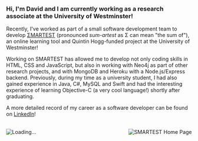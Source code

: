 ### Hi, I'm David and I am currently working as a research associate at the University of Westminster!

Recently, I've worked as part of a small software development team to develop [ΣMARTEST](https://smartestknowledge.org/) (pronounced _sum-artest_ as Σ can mean "the sum of"), an online learning tool and Quintin Hogg-funded project at the University of Westminster!

<p>Working on SMARTEST has allowed me to develop not only coding skills in HTML, CSS and JavaScript, but also in working with Neo4j as part of other research projects, and with MongoDB and Heroku with a Node.js/Express backend. Previously, during my time as a university student, I had also gained experience in Java, C#, MySQL and Swift and had the interesting experience of learning Objective-C (a very cool language!) shortly after graduating.<p>
  
A more detailed record of my career as a software developer can be found on [LinkedIn](https://www.linkedin.com/in/david-chan-you-fee-2533b3148/)!

<p align="center" style="margin-top: 2rem; margin-bottom: 2rem;">
  <img src="https://camo.githubusercontent.com/2f1129a167b389f308a882946e000a12fde250e535945443037c81894c1ca09a/68747470733a2f2f6769746875622e6769746875626173736574732e636f6d2f696d616765732f7370696e6e6572732f6f63746f6361742d7370696e6e65722d3132382e676966" alt="Loading..." align="left">
  <img src="https://i.imgur.com/xYqkEnQ.png" alt="SMARTEST Home Page" align="right">
</p>

<!--
**davidchan125/davidchan125** is a ✨ _special_ ✨ repository because its `README.md` (this file) appears on your GitHub profile.

Here are some ideas to get you started:

- 🔭 I’m currently working on ...
- 🌱 I’m currently learning ...
- 👯 I’m looking to collaborate on ...
- 🤔 I’m looking for help with ...
- 💬 Ask me about ...
- 📫 How to reach me: ...
- 😄 Pronouns: ...
- ⚡ Fun fact: ...
-->

